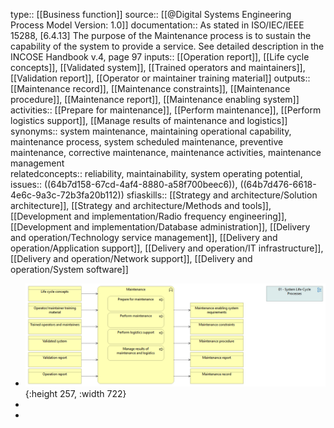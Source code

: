 type:: [[Business function]]
source:: [[@Digital Systems Engineering Process Model Version: 1.0]]
documentation:: As stated in ISO/IEC/IEEE 15288, [6.4.13] The purpose of the Maintenance process is to sustain the capability of the system to provide a service.  See detailed description in the INCOSE Handbook v.4, page 97
inputs:: [[Operation report]], [[Life cycle concepts]], [[Validated system]], [[Trained operators and maintainers]], [[Validation report]], [[Operator or maintainer training material]]
outputs:: [[Maintenance record]], [[Maintenance constraints]], [[Maintenance procedure]], [[Maintenance report]], [[Maintenance enabling system]]
activities:: [[Prepare for maintenance]], [[Perform maintenance]], [[Perform logistics support]], [[Manage results of maintenance and logistics]]
synonyms:: system maintenance, maintaining operational capability, maintenance process, system scheduled maintenance, preventive maintenance, corrective maintenance, maintenance activities, maintenance management  
relatedconcepts:: reliability, maintainability, system operating potential,
issues:: ((64b7d158-67cd-4af4-8880-a58f700beec6)), ((64b7d476-6618-4e6c-9a3c-72b3fa20b112))
sfiaskills:: [[Strategy and architecture/Solution architecture]], [[Strategy and architecture/Methods and tools]], [[Development and implementation/Radio frequency engineering]], [[Development and implementation/Database administration]], [[Delivery and operation/Technology service management]], [[Delivery and operation/Application support]], [[Delivery and operation/IT infrastructure]], [[Delivery and operation/Network support]], [[Delivery and operation/System software]]

- ![image.png](../assets/image_1689444662286_0.png){:height 257, :width 722}
-
-